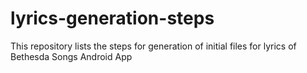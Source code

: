 # lyrics-generation-steps
This repository lists the steps for generation of initial files for lyrics of Bethesda Songs Android App
